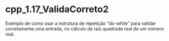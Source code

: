 # cpp_1.17_ValidaCorreto2
Exemplo de como usar a estrutura de repetição "do-while" para validar corretamente uma entrada, no cálculo da raiz quadrada real de um número real.
